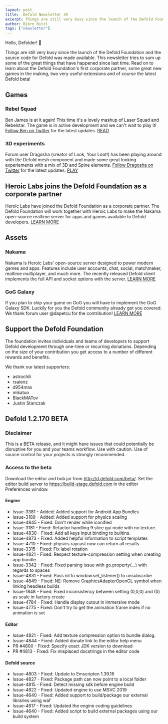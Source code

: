 ```yaml
---
layout: post
title:  Defold Newsletter 39
excerpt: Things are still very busy since the launch of the Defold Foundation and the source code for Defold was made available. This newsletter tries to sum up some of the great things that have happened since last time. Read on to learn about the Defold Foundation's first corporate partner, some great new games in the making, two very useful extensions and of course the latest Defold beta!
author: Björn Ritzl
tags: ["newsletter"]
---
```


Hello, Defolder! 👋

Things are still very busy since the launch of the Defold Foundation and the source code for Defold was made available. This newsletter tries to sum up some of the great things that have happened since last time. Read on to learn about the Defold Foundation's first corporate partner, some great new games in the making, two very useful extensions and of course the latest Defold beta!

## Games
### Rebel Squad
Ben James is at it again! This time it's a lovely mashup of Laser Squad and Rebelstar. The game is in active development and we can't wait to play it! [Follow Ben on Twitter](https://twitter.com/benjames171) for the latest updates. [READ](https://forum.defold.com/t/rebel-squad/65334)

### 3D experiments
Forum user Dragosha (creator of Look, Your Loot!) has been playing around with the Defold mesh component and made some great looking experiements with a mix of 3D and Spine elements. [Follow Dragosha on Twitter](https://twitter.com/dragosha) for the latest updates. [PLAY](https://dragosha.com/defold/3d/)


## Heroic Labs joins the Defold Foundation as a corporate partner
Heroic Labs have joined the Defold Foundation as a corporate partner. The Defold Foundation will work together with Heroic Labs to make the Nakama open-source realtime server for apps and games available to Defold developers. [LEARN MORE](https://defold.com/2020/05/26/Heroic-Labs-joins-as-a-corporate-partner/)


## Assets
### Nakama
Nakama is Heroic Labs' open-source server designed to power modern games and apps. Features include user accounts, chat, social, matchmaker, realtime multiplayer, and much more. The recently released Defold client implements the full API and socket options with the server. [LEARN MORE](https://defold.com/assets/nakama/)

### GoG Galaxy
If you plan to ship your game on GoG you will have to implement the GoG Galaxy SDK. Luckily for you the Defold community already got you covered. We thank forum user @dapetcu for the contribution! [LEARN MORE](https://defold.com/assets/gog-galaxy/)


## Support the Defold Foundation
The foundation invites individuals and teams of developers to support Defold development through one-time or recurring donations. Depending on the size of your contribution you get access to a number of different rewards and benefits.

We thank our latest supporters:

* astrochili
* rsaienz
* d954mas
* mikatuo
* BlackMATov
* Justin Stanczak


## Defold 1.2.170 BETA
### Disclaimer
This is a BETA release, and it might have issues that could potentially be disruptive for you and your teams workflow. Use with caution. Use of source control for your projects is strongly recommended.

### Access to the beta
Download the editor and bob.jar from http://d.defold.com/beta/. Set the editor build server to https://build-stage.defold.com in the editor Preferences window.

#### Engine
* Issue-3381 - Added: Added support for Android App Bundles
* Issue-3189 - Added: Added support for physics scaling
* Issue-4845 - Fixed: Don't render while iconified
* Issue-3181 - Fixed: Refactor handling 9 slice gui node with no texture.
* Issue-4830 - Fixed: Add all keys input binding to builtins.
* Issue-4873 - Fixed: Added helpful information to script templates
* Issue-4710 - Fixed: physics.raycast now can return all results
* Issue-3315 - Fixed: Fix label rotation
* Issue-4821 - Fixed: Respect texture-compression setting when creating app bundle.
* Issue-3342 - Fixed: Fixed parsing issue with go.property(...) with regards to spaces
* Issue-4831 - Fixed: Pass nil to window.set_listener() to unsubscribe
* Issue-4849 - Fixed: NE: Remove GraphicsAdapterOpenGL symbol when linking headless builds
* Issue-1848 - Fixed: Fixed inconsistency between setting (0,0,0) and (0) as scale in factory create
* Issue-4784 - Fixed: Handle display cutout in immersive mode
* Issue-4775 - Fixed: Don't try to get the animation frame index if no animation is set

#### Editor
* Issue-4821 - Fixed: Add texture compression option to bundle dialog.
* Issue-4844 - Fixed: Added donate link to the editor help menu
* PR #4800 - Fixed: Specify exact JDK version to download
* PR #4813 - Fixed: Fix misplaced docstrings in the editor code

#### Defold source
* Issue-4803 - Fixed: Update to Emscripten 1.39.16
* Issue-4827 - Fixed: Package path can now point to a local folder
* Issue-4815 - Fixed: Detect missing sdk before engine build
* Issue-4822 - Fixed: Updated engine to use MSVC 2019
* Issue-4640 - Fixed: Added support to build/package our external libraries using waf
* Issue-4817 - Fixed: Updated the engine coding guidelines
* Issue-4640 - Fixed: Added script to build external packages using our build system
